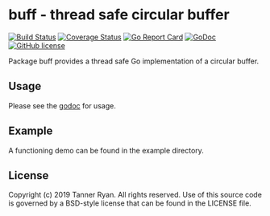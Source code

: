 # buff - thread safe circular buffer
[![Build
Status](https://travis-ci.org/TheTannerRyan/buff.svg?branch=master)](https://travis-ci.org/TheTannerRyan/buff)
[![Coverage
Status](https://coveralls.io/repos/github/TheTannerRyan/buff/badge.svg?branch=master)](https://coveralls.io/github/TheTannerRyan/buff?branch=master)
[![Go Report
Card](https://goreportcard.com/badge/github.com/thetannerryan/buff)](https://goreportcard.com/report/github.com/thetannerryan/buff)
[![GoDoc](https://godoc.org/github.com/TheTannerRyan/buff?status.svg)](https://godoc.org/github.com/TheTannerRyan/buff)
[![GitHub
license](https://img.shields.io/github/license/thetannerryan/buff.svg)](https://github.com/TheTannerRyan/buff/blob/master/LICENSE)

Package buff provides a thread safe Go implementation of a circular buffer.

## Usage
Please see the [godoc](https://godoc.org/github.com/TheTannerRyan/buff) for
usage.

## Example
A functioning demo can be found in the example directory.

## License
Copyright (c) 2019 Tanner Ryan. All rights reserved. Use of this source code is
governed by a BSD-style license that can be found in the LICENSE file.
